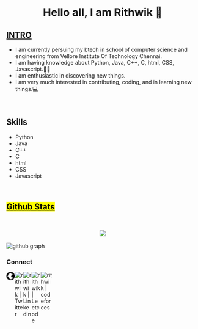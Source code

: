 <h1 align="center"> Hello all, I am Rithwik 👋</h1>
<h2><u>INTRO </u></h2>

- I am currently persuing my btech in school of computer science and engineering from Vellore Institute Of Technology Chennai.
- I am having knowledge about Python, Java, C++, C, html, CSS, Javascript.👨‍💻
- I am enthusiastic in discovering new things.
- I am very much interested in contributing, coding, and in learning new things.💻
<br>

<h2 align="left"> Skills </h2>

- Python
- Java
- C++
- C
- html
- CSS
- Javascript
<br>
<h2 align="left"> <mark><u>Github Stats </u></mark></h3>
<br/>  
<p align="center">
<a href="https://newgithub-readme-stats.vercel.app/api?username=rithwik03&show_icons=true&count_private=true&theme=merko">
  <img  src="https://newgithub-readme-stats.vercel.app/api?username=rithwik003&show_icons=true&count_private=true&theme=merko"  />
</a>

<br>

![github graph](https://github-readme-activity-graph.cyclic.app/graph?username=rithwik003&theme=react-dark)
<br/>

### Connect
[<img align="left" alt="rithwik" width="22px" src="https://raw.githubusercontent.com/iconic/open-iconic/master/svg/globe.svg" />][website]
[<img align="left" alt="rithwik | Twitter" width="22px" src="https://cdn.jsdelivr.net/npm/simple-icons@v3/icons/twitter.svg" />][twitter]
[<img align="left" alt="rithwik | LinkedIn" width="22px" src="https://cdn.jsdelivr.net/npm/simple-icons@v3/icons/linkedin.svg" />][linkedin]
[<img align="left" alt="rithwik | Leetcode" width="24px" src="https://cdn.jsdelivr.net/npm/simple-icons@v3/icons/leetcode.svg" />][Leetcode]
[<img align="left" alt="rithwik | codeforces" width="30px" src="https://cdn.jsdelivr.net/npm/simple-icons@v3/icons/geeksforgeeks.svg" />][GeeksforGeeks]

<br/>

[website]: https://rithwik003.github.io/portfolio.github.io/
[twitter]: https://twitter.com/AmaraneniRithw1
[linkedin]: https://www.linkedin.com/in/rithwik-amaraneni-6096b5217/
[Leetcode]: https://leetcode.com/rithwik003/
[GeeksforGeeks]: https://auth.geeksforgeeks.org/user/amaranenirithwik/
